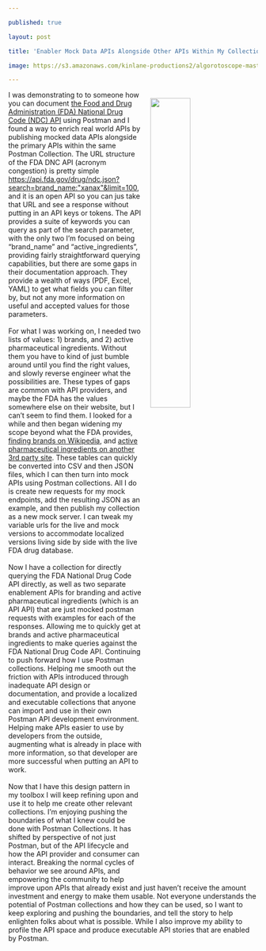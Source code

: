 ---
published: true
layout: post
title: 'Enabler Mock Data APIs Alongside Other APIs Within My Collections'
image: https://s3.amazonaws.com/kinlane-productions2/algorotoscope-master/aws-s3-stories-containership-dark-dali.jpg
---
<p><img style="padding: 15px;" src="https://s3.amazonaws.com/kinlane-productions2/algorotoscope-master/aws-s3-stories-containership-dark-dali.jpg" alt="" width="40%" align="right" /></p>
<p>I was demonstrating to to someone how you can document <a href="https://open.fda.gov/apis/drug/ndc/example-api-queries/">the Food and Drug Administration (FDA) National Drug Code (NDC) API</a> using Postman and I found a way to enrich real world APIs by publishing mocked data APIs alongside the primary APIs within the same Postman Collection. The URL structure of the FDA DNC API (acronym congestion) is pretty simple <span style="text-decoration: underline;">https://api.fda.gov/drug/ndc.json?search=brand_name:"xanax"&amp;limit=100</span>, and it is an open API so you can jus take that URL and see a response without putting in an API keys or tokens. The API provides a suite of keywords you can query as part of the search parameter, with the only two I&rsquo;m focused on being &ldquo;brand_name&rdquo; and &ldquo;active_ingredients&rdquo;, providing fairly straightforward querying capabilities, but there are some gaps in their documentation approach. They provide a wealth of ways (PDF, Excel, YAML) to get what fields you can filter by, but not any more information on useful and accepted values for those parameters.<br /><br />For what I was working on, I needed two lists of values: 1) brands, and 2) active pharmaceutical ingredients. Without them you have to kind of just bumble around until you find the right values, and slowly reverse engineer what the possibilities are. These types of gaps are common with API providers, and maybe the FDA has the values somewhere else on their website, but I can&rsquo;t seem to find them. I looked for a while and then began widening my scope beyond what the FDA provides, <a href="https://en.wikipedia.org/wiki/List_of_largest_selling_pharmaceutical_products">finding brands on Wikipedia</a>, and <a href="https://www.sunpharma.com/products/api">active pharmaceutical ingredients on another 3rd party site</a>. These tables can quickly be converted into CSV and then JSON files, which I can then turn into mock APIs using Postman collections. All I do is create new requests for my mock endpoints, add the resulting JSON as an example, and then publish my collection as a new mock server. I can tweak my variable urls for the live and mock versions to accommodate localized versions living side by side with the live FDA drug database. <br /><br />Now I have a collection for directly querying the FDA National Drug Code API directly, as well as two separate enablement APIs for branding and active pharmaceutical ingredients (which is an API API) that are just mocked postman requests with examples for each of the responses. Allowing me to quickly get at brands and active pharmaceutical ingredients to make queries against the FDA National Drug Code API. Continuing to push forward how I use Postman collections. Helping me smooth out the friction with APIs introduced through inadequate API design or documentation, and provide a localized and executable collections that anyone can import and use in their own Postman API development environment. Helping make APIs easier to use by developers from the outside, augmenting what is already in place with more information, so that developer are more successful when putting an API to work.<br /><br />Now that I have this design pattern in my toolbox I will keep refining upon and use it to help me create other relevant collections. I&rsquo;m enjoying pushing the boundaries of what I knew could be done with Postman Collections. It has shifted by perspective of not just Postman, but of the API lifecycle and how the API provider and consumer can interact. Breaking the normal cycles of behavior we see around APIs, and empowering the community to help improve upon APIs that already exist and just haven&rsquo;t receive the amount investment and energy to make them usable. Not everyone understands the potential of Postman collections and how they can be used, so I want to keep exploring and pushing the boundaries, and tell the story to help enlighten folks about what is possible. While I also improve my ability to profile the API space and produce executable API stories that are enabled by Postman.</p>
